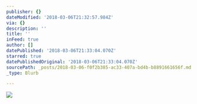 ```yaml
---
publisher: {}
dateModified: '2018-03-06T21:32:57.984Z'
via: {}
description: ''
title: ''
inFeed: true
author: []
datePublished: '2018-03-06T21:33:04.070Z'
starred: true
datePublishedOriginal: '2018-03-06T21:33:04.070Z'
sourcePath: _posts/2018-03-06-f0f2b385-ac33-407a-bd4b-b8891661656f.md
_type: Blurb

---
```

![](https://the-grid-user-content.s3-us-west-2.amazonaws.com/4c354fe8-446c-4e95-9b4a-896825aa74d1.jpg)